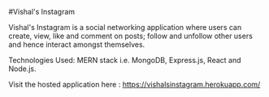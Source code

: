 #Vishal's Instagram

Vishal's Instagram is a social networking application where users can create, view, like and comment on posts; follow and unfollow other users and hence interact amongst themselves.

Technologies Used: MERN stack i.e. MongoDB, Express.js, React and Node.js.

Visit the hosted application here : https://vishalsinstagram.herokuapp.com/

